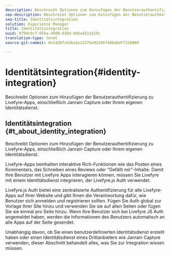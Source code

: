 ```yaml
---
description: Beschreibt Optionen zum Hinzufügen der Benutzerauthentifizierung zu Livefyre-Apps, einschließlich Janrain Capture oder Ihrem eigenen Identitätsdienst.
seo-description: Beschreibt Optionen zum Hinzufügen der Benutzerauthentifizierung zu Livefyre-Apps, einschließlich Janrain Capture oder Ihrem eigenen Identitätsdienst.
seo-title: Identitätsintegration
solution: Experience Manager
title: Identitätsintegration
uuid: 079dc9c7-656a-49d0-920d-9e5a421a319c
translation-type: tm+mt
source-git-commit: 0c5420fcb3ba2e12375e92d4574d0a6dff310869

---
```



# Identitätsintegration{#identity-integration}

Beschreibt Optionen zum Hinzufügen der Benutzerauthentifizierung zu Livefyre-Apps, einschließlich Janrain Capture oder Ihrem eigenen Identitätsdienst.

## Identitätsintegration {#t_about_identity_integration}

Beschreibt Optionen zum Hinzufügen der Benutzerauthentifizierung zu Livefyre-Apps, einschließlich Janrain Capture oder Ihrem eigenen Identitätsdienst.

Livefyre-Apps beinhalten interaktive Rich-Funktionen wie das Posten eines Kommentars, das Schreiben eines Reviews oder "Gefällt mir"-Inhalte. Damit Ihre Benutzer mit Livefyre Apps interagieren können, müssen Sie Livefyre mit einem Identitätsdienst integrieren, der Livefyre.js Auth verwendet.

Livefyre.js Auth bietet eine zentralisierte Authentifizierung für alle Livefyre-Apps auf Ihrer Website und gibt Ihnen die Verantwortung dafür, wie Benutzer sich anmelden und registrieren sollten. Fügen Sie Auth global zur Vorlage Ihrer Site hinzu und verwenden Sie sie auf allen Seiten oder fügen Sie sie einmal pro Seite hinzu. Wenn Ihre Benutzer sich bei Livefyre JS Auth angemeldet haben, werden die Informationen des Benutzers automatisch an alle Apps auf der Seite gesendet.

Unabhängig davon, ob Sie einen benutzerdefinierten Identitätsdienst erstellt haben oder einen Identitätsdienst eines Drittanbieters wie Janrain Capture verwenden, dieser Abschnitt behandelt alles, was Sie zur Integration wissen müssen.
